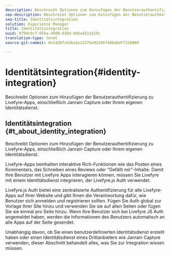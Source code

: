 ```yaml
---
description: Beschreibt Optionen zum Hinzufügen der Benutzerauthentifizierung zu Livefyre-Apps, einschließlich Janrain Capture oder Ihrem eigenen Identitätsdienst.
seo-description: Beschreibt Optionen zum Hinzufügen der Benutzerauthentifizierung zu Livefyre-Apps, einschließlich Janrain Capture oder Ihrem eigenen Identitätsdienst.
seo-title: Identitätsintegration
solution: Experience Manager
title: Identitätsintegration
uuid: 079dc9c7-656a-49d0-920d-9e5a421a319c
translation-type: tm+mt
source-git-commit: 0c5420fcb3ba2e12375e92d4574d0a6dff310869

---
```



# Identitätsintegration{#identity-integration}

Beschreibt Optionen zum Hinzufügen der Benutzerauthentifizierung zu Livefyre-Apps, einschließlich Janrain Capture oder Ihrem eigenen Identitätsdienst.

## Identitätsintegration {#t_about_identity_integration}

Beschreibt Optionen zum Hinzufügen der Benutzerauthentifizierung zu Livefyre-Apps, einschließlich Janrain Capture oder Ihrem eigenen Identitätsdienst.

Livefyre-Apps beinhalten interaktive Rich-Funktionen wie das Posten eines Kommentars, das Schreiben eines Reviews oder "Gefällt mir"-Inhalte. Damit Ihre Benutzer mit Livefyre Apps interagieren können, müssen Sie Livefyre mit einem Identitätsdienst integrieren, der Livefyre.js Auth verwendet.

Livefyre.js Auth bietet eine zentralisierte Authentifizierung für alle Livefyre-Apps auf Ihrer Website und gibt Ihnen die Verantwortung dafür, wie Benutzer sich anmelden und registrieren sollten. Fügen Sie Auth global zur Vorlage Ihrer Site hinzu und verwenden Sie sie auf allen Seiten oder fügen Sie sie einmal pro Seite hinzu. Wenn Ihre Benutzer sich bei Livefyre JS Auth angemeldet haben, werden die Informationen des Benutzers automatisch an alle Apps auf der Seite gesendet.

Unabhängig davon, ob Sie einen benutzerdefinierten Identitätsdienst erstellt haben oder einen Identitätsdienst eines Drittanbieters wie Janrain Capture verwenden, dieser Abschnitt behandelt alles, was Sie zur Integration wissen müssen.
